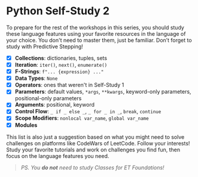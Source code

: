 # Python Self-Study 2

To prepare for the rest of the workshops in this series, you should study these
language features using your favorite resources in the language of your choice.
You don't need to master them, just be familiar. Don’t forget to study with
Predictive Stepping!

- [x] **Collections**: dictionaries, tuples, sets
- [x] **Iteration**: `iter()`, `next()`, `enumerate()`
- [x] **F-Strings**: `f"... {expression} ..."`
- [x] **Data Types**: `None`
- [x] **Operators**: ones that weren't in Self-Study 1
- [x] **Parameters**: default values, `*args`, `**kwargs`, keyword-only
      parameters, positional-only parameters
- [x] **Arguments**: positional, keyword
- [x] **Control Flow**: `_ if _ else _`, `_ for _ in _`, `break`, `continue`
- [x] **Scope Modifiers**: `nonlocal var_name`, `global var_name`
- [x] **Modules**

This list is also just a suggestion based on what you might need to solve
challenges on platforms like CodeWars of LeetCode. Follow your interests! Study
your favorite tutorials and work on challenges you find fun, then focus on the
language features you need.

> _PS. You **do not** need to study Classes for ET Foundations!_
